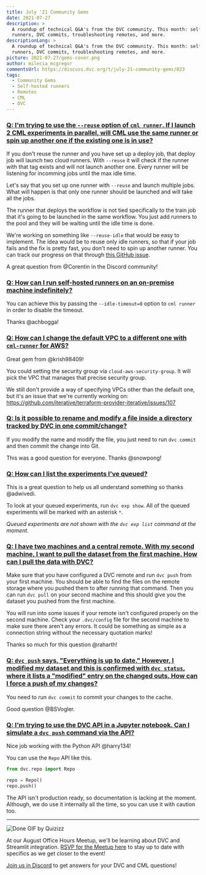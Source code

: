 ```yaml
---
title: July '21 Community Gems
date: 2021-07-27
description: >
  A roundup of technical Q&A's from the DVC community. This month: self-hosted
  runners, DVC commits, troubleshooting remotes, and more.
descriptionLong: >
  A roundup of technical Q&A's from the DVC community. This month: self-hosted
  runners, DVC commits, troubleshooting remotes, and more.
picture: 2021-07-27/gems-cover.png
author: milecia_mcgregor
commentsUrl: https://discuss.dvc.org/t/july-21-community-gems/823
tags:
  - Community Gems
  - Self-hosted runners
  - Remotes
  - CML
  - DVC
---
```


### [Q: I'm trying to use the `--reuse` option of `cml runner`. If I launch 2 CML experiments in parallel, will CML use the same runner or spin up another one if the existing one is in use?](https://discord.com/channels/485586884165107732/728693131557732403/850340190434492445)

If you don't reuse the runner and you have set up a deploy job, that deploy job
will launch two cloud runners. With `--reuse` it will check if the runner with
that tag exists and will not launch another one. Every runner will be listening
for incomming jobs until the max idle time.

Let's say that you set up one runner with `--reuse` and launch multiple jobs.
What will happen is that only one runner should be launched and will take all
the jobs.

The runner that deploys the workflow is not tied specifically to the train job
that it's going to be launched in the same workflow. You just add runners to the
pool and they will be waiting until the idle time is done.

We're working on something like `--reuse-idle` that would be easy to implement.
The idea would be to reuse only idle runners, so that if your job fails and the
fix is pretty fast, you don't need to spin up another runner. You can track our
progress on that through
[this GitHub issue](https://github.com/iterative/cml/issues/575).

A great question from @Corentin in the Discord community!

### [Q: How can I run self-hosted runners on an on-premise machine indefinitely?](https://discord.com/channels/485586884165107732/728693131557732403/851923384613994496)

You can achieve this by passing the `--idle-timeout=0` option to `cml runner` in
order to disable the timeout.

Thanks @achbogga!

### [Q: How can I change the default VPC to a different one with `cml-runner` for AWS?](https://discord.com/channels/485586884165107732/728693131557732403/857940793616498738)

Great gem from @krish98409!

You could setting the security group via `cloud-aws-security-group`. It will
pick the VPC that manages that precise security group.

We still don't provide a way of specifying VPCs other than the default one, but
it's an issue that we're currently working on:
https://github.com/iterative/terraform-provider-iterative/issues/107

### [Q: Is it possible to rename and modify a file inside a directory tracked by DVC in one commit/change?](https://discord.com/channels/485586884165107732/485596304961962003/849589484517588992)

If you modify the name and modify the file, you just need to run `dvc commit`
and then commit the change into Git.

This was a good question for everyone. Thanks @snowpong!

### [Q: How can I list the experiments I've queued?](https://discord.com/channels/485586884165107732/485596304961962003/856882434138570753)

This is a great question to help us all understand something so thanks
@adwivedi.

To look at your queued experiments, run `dvc exp show`. All of the queued
experiments will be marked with an asterisk `*`.

_Queued experiments are not shown with the `dvc exp list` command at the
moment._

### [Q: I have two machines and a central remote. With my second machine, I want to pull the dataset from the first machine. How can I pull the data with DVC?](https://discord.com/channels/485586884165107732/485596304961962003/859034882297823233)

Make sure that you have configured a DVC remote and run `dvc push` from your
first machine. You should be able to find the files on the remote storage where
you pushed them to after running that command. Then you can run `dvc pull` on
your second machine and this should give you the dataset you pushed from the
first machine.

You will run into some issues if your remote isn't configured properly on the
second machine. Check your `.dvc/config` file for the second machine to make
sure there aren't any errors. It could be something as simple as a connection
string without the necessary quotation marks!

Thanks so much for this question @raharth!

### [Q: `dvc push` says, "Everything is up to date." However, I modified my dataset and this is confirmed with `dvc status`, where it lists a "modified" entry on the changed outs. How can I force a push of my changes?](https://discord.com/channels/485586884165107732/485596304961962003/857931383476977695)

You need to run `dvc commit` to commit your changes to the cache.

Good question @BSVogler.

### [Q: I'm trying to use the DVC API in a Jupyter notebook. Can I simulate a `dvc push` command via the API?](https://discord.com/channels/485586884165107732/485596304961962003/856979475068878898)

Nice job working with the Python API @harry134!

You can use the `Repo` API like this.

```python
from dvc.repo import Repo

repo = Repo()
repo.push()
```

The API isn't production ready, so documentation is lacking at the moment.
Although, we do use it internally all the time, so you can use it with caution
too.

---

![Done GIF by Quizizz](https://media.giphy.com/media/l0Iyl55kTeh71nTXy/giphy.gif)

At our August Office Hours Meetup, we'll be learning about DVC and Streamlit
integration.
[RSVP for the Meetup here](https://www.meetup.com/DVC-Community-Virtual-Meetups/events/279723437/)
to stay up to date with specifics as we get closer to the event!

[Join us in Discord](https://discord.com/invite/dvwXA2N) to get answers for your
DVC and CML questions!
